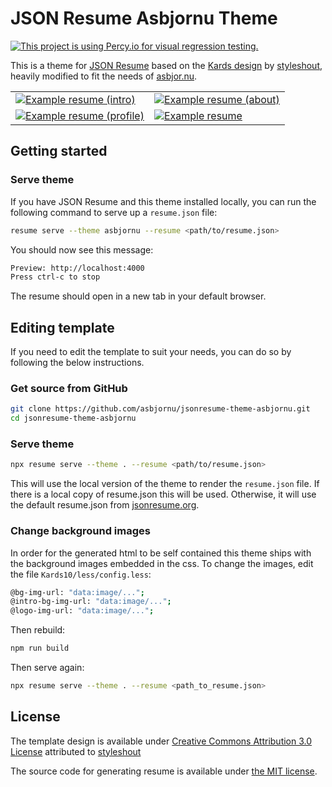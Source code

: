 # JSON Resume Asbjornu Theme

[![This project is using Percy.io for visual regression testing.](https://percy.io/static/images/percy-badge.svg)](https://percy.io/asbjornu/jsonresume-theme-asbjornu)

This is a theme for [JSON Resume](http://jsonresume.org/) based on the [Kards design](https://www.styleshout.com/free-templates/kards/) by [styleshout](https://www.styleshout.com/), heavily modified to fit the needs of [asbjor.nu](https://asbjor.nu/).

|  |  |
| --- | --- |
| [![Example resume (intro)](https://asbjornu.github.io/jsonresume-theme-asbjornu/resume-1.png)](https://asbjornu.github.io/jsonresume-theme-asbjornu/resume.html) | [![Example resume (about)](https://asbjornu.github.io/jsonresume-theme-asbjornu/resume-2.png)](https://asbjornu.github.io/jsonresume-theme-asbjornu/resume.html#about) |
| [![Example resume (profile)](https://asbjornu.github.io/jsonresume-theme-asbjornu/resume-3.png)](https://asbjornu.github.io/jsonresume-theme-asbjornu/resume.html#about) | [![Example resume](https://asbjornu.github.io/jsonresume-theme-asbjornu/resume-4.png)](https://asbjornu.github.io/jsonresume-theme-asbjornu/resume.html#resume) |

## Getting started

### Serve theme

If you have JSON Resume and this theme installed locally, you can run the
following command to serve up a `resume.json` file:

```sh
resume serve --theme asbjornu --resume <path/to/resume.json>
```

You should now see this message:

```sh
Preview: http://localhost:4000
Press ctrl-c to stop
```

The resume should open in a new tab in your default browser.

## Editing template

If you need to edit the template to suit your needs, you can do so by following
the below instructions.

### Get source from GitHub

```sh
git clone https://github.com/asbjornu/jsonresume-theme-asbjornu.git
cd jsonresume-theme-asbjornu
```

### Serve theme

```sh
npx resume serve --theme . --resume <path/to/resume.json>
```

This will use the local version of the theme to render the `resume.json` file.
If there is a local copy of resume.json this will be used.  Otherwise, it will
use the default resume.json from [jsonresume.org](https://jsonresume.org/).

### Change background images

In order for the generated html to be self contained this theme ships with the
background images embedded in the css. To change the images, edit the file
`Kards10/less/config.less`:

```sh
@bg-img-url: "data:image/...";
@intro-bg-img-url: "data:image/...";
@logo-img-url: "data:image/...";
```

Then rebuild:

```sh
npm run build
```

Then serve again:

```sh
npx resume serve --theme . --resume <path_to_resume.json>
```

## License

The template design is available under [Creative Commons Attribution 3.0
License](http://creativecommons.org/licenses/by/3.0/) attributed to
[styleshout](https://www.styleshout.com/)

The source code for generating resume is available under [the MIT
license](http://mths.be/mit).
